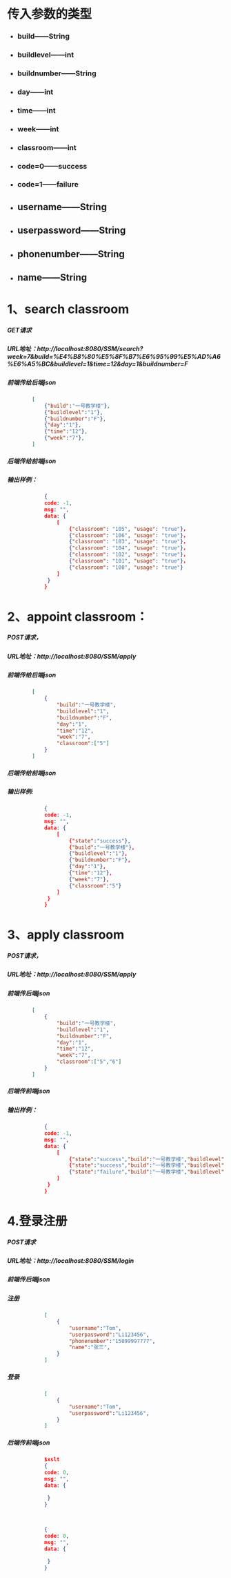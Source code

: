 # 传入参数的类型

- ### build——String

- ### buildlevel——int

- ### buildnumber——String

- ### day——int

- ### time——int

- ### week——int

- ### classroom——int

- ### code=0——success

- ### code=1——failure

- ## username——String

- ## userpassword——String

- ## phonenumber——String

- ## name——String

# 1、search classroom

##### 	GET请求

##### 	URL地址：http://localhost:8080/SSM/search?week=7&build=%E4%B8%80%E5%8F%B7%E6%95%99%E5%AD%A6%E6%A5%BC&buildlevel=1&time=12&day=1&buildnumber=F

##### 	前端传给后端json

```json
        [
            {"build":"一号教学楼"},
            {"buildlevel":"1"},
            {"buildnumber":"F"},
            {"day":"1"},
            {"time":"12"},
            {"week":"7"},
        ]
```

##### 	后端传给前端json

##### 		输出样例：

```json
            {
            code: -1,
            msg: "",
            data: {
                [
                    {"classroom": "105", "usage": "true"}，
                    {"classroom": "106", "usage": "true"}，
                    {"classroom": "103", "usage": "true"}，
                    {"classroom": "104", "usage": "true"}，
                    {"classroom": "102", "usage": "true"}，
                    {"classroom": "101", "usage": "true"}，
                    {"classroom": "108", "usage": "true"}
                ]
             }
            }
```

# 2、appoint classroom：

##### 	POST请求，

##### 	URL地址：http://localhost:8080/SSM/apply

##### 	前端传给后端json

```json
        [
            {
                "build":"一号教学楼",
                "buildlevel":"1",
                "buildnumber":"F",
                "day":"1",
                "time":"12",
                "week":"7",
                "classroom":["5"]
            }
        ]
```

##### 	后端传给前端json

##### 		输出样例:

```json
            {
            code: -1,
            msg: "",
            data: {
                [
                    {"state":"success"},
                    {"build":"一号教学楼"},
                    {"buildlevel":"1"},
                    {"buildnumber":"F"},
                    {"day":"1"},
                    {"time":"12"},
                    {"week":"7"},
                    {"classroom":"5"}
                ]
             }
            }
```

# 3、apply classroom

##### 	POST请求，

##### 	URL地址：http://localhost:8080/SSM/apply

##### 	前端传后端json

```json
        [
            {
                "build":"一号教学楼",
                "buildlevel":"1",
                "buildnumber":"F",
                "day":"1",
                "time":"12",
                "week":"7",
                "classroom":["5","6"]
            }
        ]
```

##### 	后端传前端json

##### 		输出样例：

```json
            {
            code: -1,
            msg: "",
            data: {
                [
                    {"state":"success","build":"一号教学楼","buildlevel":"1","buildnumber":"F","day":"1","time":"12","week":"7","classroom":"5"},
                    {"state":"success","build":"一号教学楼","buildlevel":"1","buildnumber":"F","day":"1","time":"12","week":"7","classroom":"7"},
                    {"state":"failure","build":"一号教学楼","buildlevel":"1","buildnumber":"F","day":"1","time":"12","week":"7","classroom":"8"},
                ]
             }
            }
```

# 4.登录注册

##### 	POST请求

##### 	URL地址：http://localhost:8080/SSM/login

##### 	前端传后端json

##### 		注册

```json
            [
                {
                    "username":"Tom",
                    "userpassword":"Li123456",
                    "phonenumber":"15099997777",
                    "name":"张三",
                }
            ]
```
##### 		登录

```json
            [
                {
                    "username":"Tom",
                    "userpassword":"Li123456",
                }
            ]
```
##### 	后端传前端json

```json
            $xslt
            {
            code: 0,
            msg: "",
            data: {

             }
            }
            
            
```
```json
            {
            code: 0,
            msg: "",
            data: {

             }
            }
```





